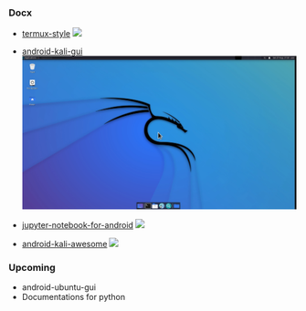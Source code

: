 ### Docx
* [termux-style](https://github.com/harsh7i/Docx/tree/main/termux-style#hello-world-)
  <img src="https://github.com/harsh7i/Docx/blob/1d4f710a93afb5b95f7076ead41cf04faa7b9bba/termux-style/screenshot.jpg">

* [android-kali-gui](https://github.com/harsh7i/Docx/tree/main/android-kali-gui#hello-world-)
  <img src="android-kali-gui/assets/kali-linux.jpg">

* [jupyter-notebook-for-android](https://github.com/harsh7i/Docx/tree/main/jupyter-notebook-for-android#hello-world-)
  <img src="https://github.com/harsh7i/Docx/blob/21ad2a162bd73325f62880567d8bdd7ccb3b8ac3/jupyter-notebook-for-android/screenshot.jpeg">

* [android-kali-awesome](https://github.com/harsh7i/Docx/tree/main/android-kali-awesome#hello-world-)
  <img src="https://github.com/harsh7i/Docx/blob/f6fa24e3cda8d95ffb5ff19670ebf0897618e4ef/android-kali-awesome/assets/awesome-wm.png">

### Upcoming
* android-ubuntu-gui
* Documentations for python
